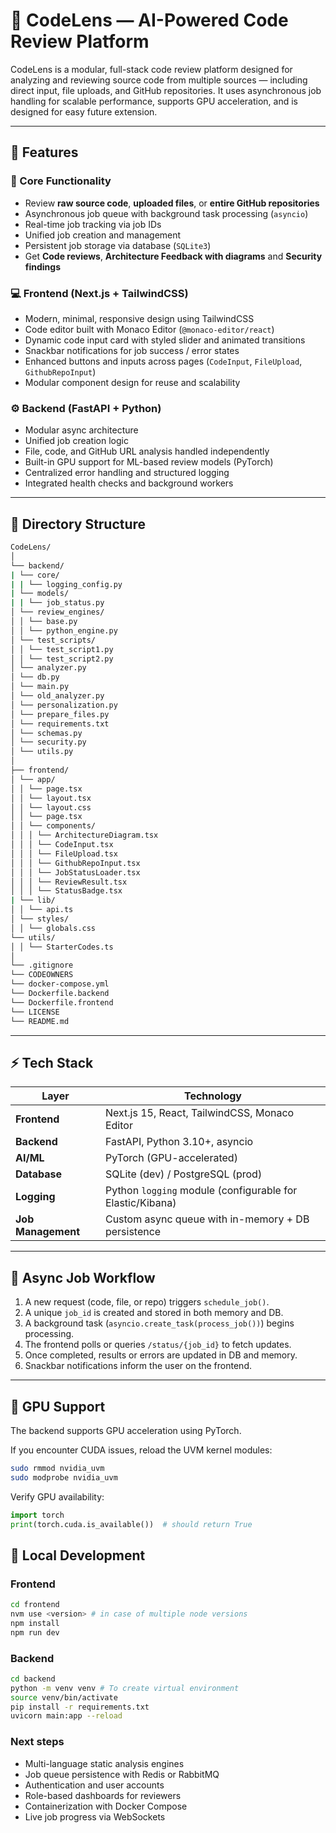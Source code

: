 # 🧠 CodeLens — AI-Powered Code Review Platform

CodeLens is a modular, full-stack code review platform designed for analyzing and reviewing source code from multiple sources — including direct input, file uploads, and GitHub repositories. It uses asynchronous job handling for scalable performance, supports GPU acceleration, and is designed for easy future extension.

---

## 🚀 Features

### 🔧 Core Functionality
- Review **raw source code**, **uploaded files**, or **entire GitHub repositories**
- Asynchronous job queue with background task processing (`asyncio`)
- Real-time job tracking via job IDs
- Unified job creation and management
- Persistent job storage via database (`SQLite3`)
- Get **Code reviews**, **Architecture Feedback with diagrams** and **Security findings**

### 💻 Frontend (Next.js + TailwindCSS)
- Modern, minimal, responsive design using TailwindCSS
- Code editor built with Monaco Editor (`@monaco-editor/react`)
- Dynamic code input card with styled slider and animated transitions
- Snackbar notifications for job success / error states
- Enhanced buttons and inputs across pages (`CodeInput`, `FileUpload`, `GithubRepoInput`)
- Modular component design for reuse and scalability

### ⚙️ Backend (FastAPI + Python)
- Modular async architecture
- Unified job creation logic
- File, code, and GitHub URL analysis handled independently
- Built-in GPU support for ML-based review models (PyTorch)
- Centralized error handling and structured logging
- Integrated health checks and background workers

---

## 🧩 Directory Structure

```bash
CodeLens/
│
└── backend/
| └── core/
| | └── logging_config.py
| └── models/
| | └── job_status.py
│ └── review_engines/
│ │ └── base.py
│ │ └── python_engine.py
│ └── test_scripts/
│ │ └── test_script1.py
│ │ └── test_script2.py
│ └── analyzer.py
│ └── db.py
│ └── main.py
│ └── old_analyzer.py
│ └── personalization.py
│ └── prepare_files.py
│ └── requirements.txt
│ └── schemas.py
│ └── security.py
│ └── utils.py
│
├── frontend/
│ └── app/
│ │ └── page.tsx
│ │ └── layout.tsx
│ │ └── layout.css
│ │ └── page.tsx
│ │ └── components/
│ │ │ └── ArchitectureDiagram.tsx
│ │ │ └── CodeInput.tsx
│ │ │ └── FileUpload.tsx
│ │ │ └── GithubRepoInput.tsx
│ │ │ └── JobStatusLoader.tsx
│ │ │ └── ReviewResult.tsx
│ │ │ └── StatusBadge.tsx
| └── lib/
│ │ └── api.ts
│ └── styles/
│ │ └── globals.css
└── utils/
│ │ └── StarterCodes.ts
│
└── .gitignore
└── CODEOWNERS
└── docker-compose.yml
└── Dockerfile.backend
└── Dockerfile.frontend
└── LICENSE
└── README.md
```

---

## ⚡ Tech Stack

| Layer | Technology |
|-------|-------------|
| **Frontend** | Next.js 15, React, TailwindCSS, Monaco Editor |
| **Backend** | FastAPI, Python 3.10+, asyncio |
| **AI/ML** | PyTorch (GPU-accelerated) |
| **Database** | SQLite (dev) / PostgreSQL (prod) |
| **Logging** | Python `logging` module (configurable for Elastic/Kibana) |
| **Job Management** | Custom async queue with in-memory + DB persistence |

---

## 🔁 Async Job Workflow

1. A new request (code, file, or repo) triggers `schedule_job()`.
2. A unique `job_id` is created and stored in both memory and DB.
3. A background task (`asyncio.create_task(process_job())`) begins processing.
4. The frontend polls or queries `/status/{job_id}` to fetch updates.
5. Once completed, results or errors are updated in DB and memory.
6. Snackbar notifications inform the user on the frontend.

---
## 🧠 GPU Support

The backend supports GPU acceleration using PyTorch.

If you encounter CUDA issues, reload the UVM kernel modules:

``` bash
sudo rmmod nvidia_uvm
sudo modprobe nvidia_uvm
```

Verify GPU availability:
``` python
import torch
print(torch.cuda.is_available())  # should return True
```

## 🧪 Local Development

### Frontend

``` bash
cd frontend
nvm use <version> # in case of multiple node versions
npm install
npm run dev
```

### Backend

```bash
cd backend
python -m venv venv # To create virtual environment 
source venv/bin/activate
pip install -r requirements.txt
uvicorn main:app --reload
```

### Next steps
- Multi-language static analysis engines
- Job queue persistence with Redis or RabbitMQ
- Authentication and user accounts
- Role-based dashboards for reviewers
- Containerization with Docker Compose
- Live job progress via WebSockets
